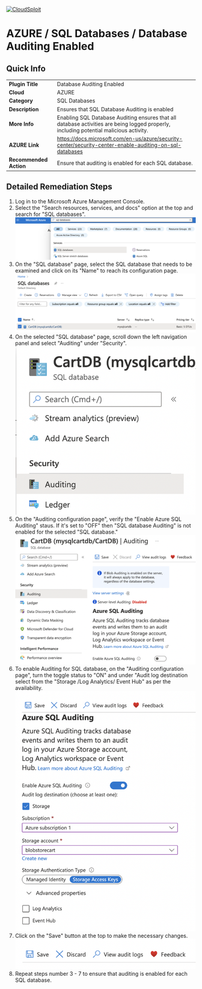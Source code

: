 [![CloudSploit](https://cloudsploit.com/img/logo-new-big-text-100.png "CloudSploit")](https://cloudsploit.com)

# AZURE / SQL Databases / Database Auditing Enabled

## Quick Info

| | |
|-|-|
| **Plugin Title** | Database Auditing Enabled |
| **Cloud** | AZURE |
| **Category** | SQL Databases |
| **Description** | Ensures that SQL Database Auditing is enabled |
| **More Info** | Enabling SQL Database Auditing ensures that all database activities are being logged properly, including potential malicious activity. |
| **AZURE Link** | https://docs.microsoft.com/en-us/azure/security-center/security-center-enable-auditing-on-sql-databases |
| **Recommended Action** | Ensure that auditing is enabled for each SQL database. |

## Detailed Remediation Steps
1. Log in to the Microsoft Azure Management Console.
2. Select the "Search resources, services, and docs" option at the top and search for "SQL databases". </br> <img src="/resources/azure/sqldatabases/database-auditing-enabled/step2.png"/>
3. On the "SQL database" page, select the SQL database that needs to be examined and click on its "Name" to reach its configuration page.</br><img src="/resources/azure/sqldatabases/database-auditing-enabled/step3.png"/>
4. On the selected "SQL database" page, scroll down the left navigation panel and select "Auditing" under "Security".</br> <img src="/resources/azure/sqldatabases/database-auditing-enabled/step4.png"/>
5. On the "Auditing configuration page", verify the "Enable Azure SQL Auditing" staus. If it's set to "OFF" then "SQL database Auditing" is not enabled for the selected "SQL database." </br> <img src="/resources/azure/sqldatabases/database-auditing-enabled/step5.png"/>
6. To enable Auditing for SQL database, on the "Auditing configuration page", turn the toggle status to "ON" and under "Audit log destination select from the "Storage /Log Analytics/ Event Hub" as per the availability.</br>  <img src="/resources/azure/sqldatabases/database-auditing-enabled/step6.png"/>
7. Click on the "Save" button at the top to make the necessary changes.</br>  <img src="/resources/azure/sqldatabases/database-auditing-enabled/step7.png"/>
8. Repeat steps number 3 - 7 to ensure that auditing is enabled for each SQL database.</br>
